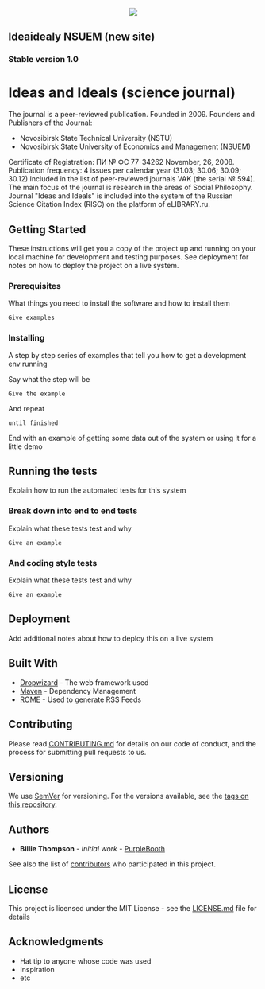 <p align="center"><img src="https://laravel.com/assets/img/components/logo-laravel.svg"></p>

## Ideaidealy NSUEM (new site)

### Stable version 1.0

# Ideas and Ideals (science journal)

The journal is a peer-reviewed publication. Founded in 2009.
Founders and Publishers of the Journal:

-  Novosibirsk State Technical University (NSTU)
-  Novosibirsk State University of Economics and Management (NSUEM)

Certificate of Registration: ПИ № ФС 77-34262 November, 26, 2008.
Publication frequency: 4 issues per calendar year (31.03; 30.06; 30.09; 30.12)
Included in the list of peer-reviewed journals VAK (the serial № 594).
The main focus of the journal is research in the areas of Social Philosophy.
Journal "Ideas and Ideals" is included into the system of the Russian Science Citation Index (RISC) on the platform of eLIBRARY.ru.

## Getting Started

These instructions will get you a copy of the project up and running on your local machine for development and testing purposes. See deployment for notes on how to deploy the project on a live system.

### Prerequisites

What things you need to install the software and how to install them

```
Give examples
```

### Installing

A step by step series of examples that tell you how to get a development env running

Say what the step will be

```
Give the example
```

And repeat

```
until finished
```

End with an example of getting some data out of the system or using it for a little demo

## Running the tests

Explain how to run the automated tests for this system

### Break down into end to end tests

Explain what these tests test and why

```
Give an example
```

### And coding style tests

Explain what these tests test and why

```
Give an example
```

## Deployment

Add additional notes about how to deploy this on a live system

## Built With

-  [Dropwizard](http://www.dropwizard.io/1.0.2/docs/) - The web framework used
-  [Maven](https://maven.apache.org/) - Dependency Management
-  [ROME](https://rometools.github.io/rome/) - Used to generate RSS Feeds

## Contributing

Please read [CONTRIBUTING.md](https://gist.github.com/PurpleBooth/b24679402957c63ec426) for details on our code of conduct, and the process for submitting pull requests to us.

## Versioning

We use [SemVer](http://semver.org/) for versioning. For the versions available, see the [tags on this repository](https://github.com/your/project/tags).

## Authors

-  **Billie Thompson** - _Initial work_ - [PurpleBooth](https://github.com/PurpleBooth)

See also the list of [contributors](https://github.com/your/project/contributors) who participated in this project.

## License

This project is licensed under the MIT License - see the [LICENSE.md](LICENSE.md) file for details

## Acknowledgments

-  Hat tip to anyone whose code was used
-  Inspiration
-  etc
